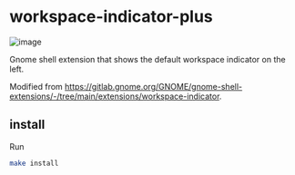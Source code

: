 # workspace-indicator-plus

![image](https://user-images.githubusercontent.com/45885696/185621056-6491f51d-34d1-4e58-9ec9-747094c53475.png)

Gnome shell extension that shows the default workspace indicator on the left.

Modified from https://gitlab.gnome.org/GNOME/gnome-shell-extensions/-/tree/main/extensions/workspace-indicator.

## install

Run

```bash
make install
```
